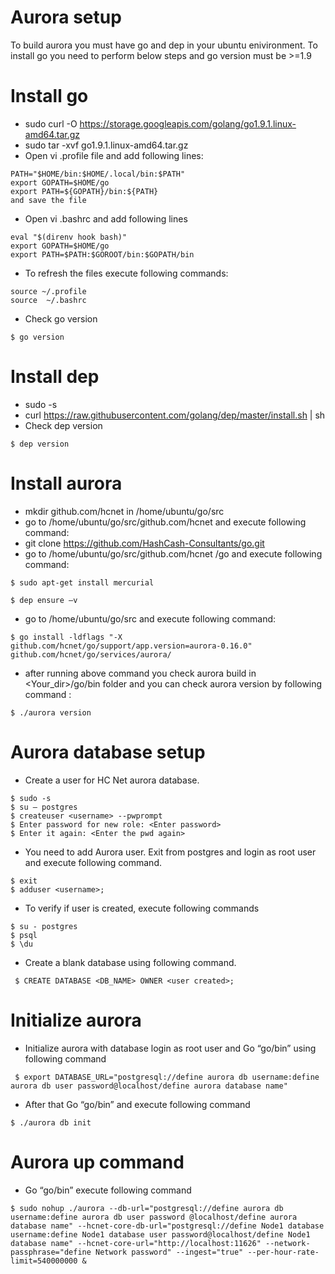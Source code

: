 # Aurora setup

To build aurora you must have go and dep in your ubuntu enivironment. To install go you need to perform  below steps and go version must be >=1.9


# Install go


- sudo curl -O https://storage.googleapis.com/golang/go1.9.1.linux-amd64.tar.gz
- sudo tar -xvf go1.9.1.linux-amd64.tar.gz
- Open vi .profile file and add following lines:
```ssh
PATH="$HOME/bin:$HOME/.local/bin:$PATH"
export GOPATH=$HOME/go
export PATH=${GOPATH}/bin:${PATH}
and save the file
```
- Open vi .bashrc and add following lines
```ssh
eval "$(direnv hook bash)"
export GOPATH=$HOME/go
export PATH=$PATH:$GOROOT/bin:$GOPATH/bin
```
- To refresh the files execute following commands:
```ssh
source ~/.profile
source  ~/.bashrc
```
- Check go version
```ssh
$ go version
```

# Install dep
- sudo -s
- curl https://raw.githubusercontent.com/golang/dep/master/install.sh | sh
- Check dep version 
```ssh
$ dep version

```

# Install aurora

- mkdir github.com/hcnet in /home/ubuntu/go/src
- go to /home/ubuntu/go/src/github.com/hcnet and execute following command:
- git clone https://github.com/HashCash-Consultants/go.git
- go to /home/ubuntu/go/src/github.com/hcnet /go and execute following command:
```
$ sudo apt-get install mercurial
```

```ssh
$ dep ensure –v
```
- go to /home/ubuntu/go/src  and execute following command:
```ssh
$ go install -ldflags "-X github.com/hcnet/go/support/app.version=aurora-0.16.0" github.com/hcnet/go/services/aurora/
```
- after running above command you check aurora build in <Your_dir>/go/bin folder and you can check aurora version by  following command :
```ssh
$ ./aurora version
```

# Aurora database setup
- Create a user for HC Net aurora database.
```
$ sudo -s
$ su – postgres
$ createuser <username> --pwprompt
$ Enter password for new role: <Enter password>
$ Enter it again: <Enter the pwd again>
```
- You need to add Aurora user. Exit from postgres and login as root user and execute following command.
```
$ exit
$ adduser <username>;
```
- To verify if user is created, execute following commands
```
$ su - postgres
$ psql
$ \du
```
- Create a blank database using following command.
```
 $ CREATE DATABASE <DB_NAME> OWNER <user created>;
```
 # Initialize aurora
 - Initialize aurora with database login as root user and Go   “go/bin” using following command
```
 $ export DATABASE_URL="postgresql://define aurora db username:define aurora db user password@localhost/define aurora database name"
```
- After that Go “go/bin” and execute following command
```
$ ./aurora db init
```
# Aurora up command
- Go “go/bin” execute following command
```
$ sudo nohup ./aurora --db-url="postgresql://define aurora db username:define aurora db user password @localhost/define aurora database name" --hcnet-core-db-url="postgresql://define Node1 database username:define Node1 database user password@localhost/define Node1 database name" --hcnet-core-url="http://localhost:11626" --network-passphrase="define Network password" --ingest="true" --per-hour-rate-limit=540000000 &
```
